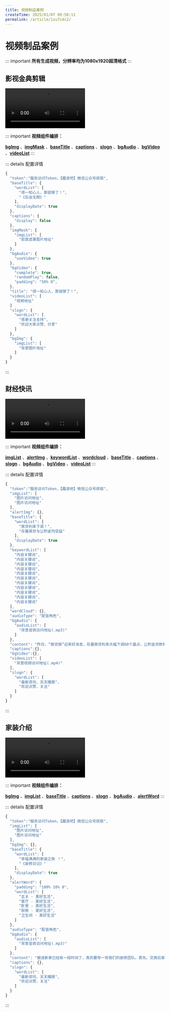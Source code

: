 ```yaml
---
title: 视频制品案例
createTime: 2025/01/07 09:50:11
permalink: /article/1zu7s4c2/
---
```

# 视频制品案例
::: important 
**所有生成视频，分辨率均为1080x1920超清格式**
:::

## 影视金典剪辑
<video width="50%" controls src="https://img.qulang8.cn/ql/enterprise/video-template/202501/6-1.mp4"></video>

::: important 
**视频组件编排：**

[**bgImg**](/notes/guide/video-component-setting.html#背景图片控制-bgimg)
、[**imgMask**](/notes/guide/video-component-setting.html#背景遮罩控制-imgmask)
、[**baseTitle**](/notes/guide/video-component-setting.html#标题-basetitle)
、[**captions**](/notes/guide/video-component-setting.html#配音字幕-captions)
、[**slogn**](/notes/guide/video-component-setting.html#结尾致辞-slogn)
、[**bgAudio**](/notes/guide/video-component-setting.html#标题-basetitle)
、[**bgVideo**](/notes/guide/video-component-setting.html#背景视频控制-bgvideo)
、[**videoList**](/notes/guide/video-content-setting.html#视频资源-videolist)
:::

::: details 配置详情

```javascript
{
  "token":"服务访问Token，【趣浪吧】微信公众号获取",
  "baseTitle": {
    "wordList": [
      "得一知心人，那就够了！",
      "《后会无期》"
    ],
    "displayDate": true
  },
  "captions": {
    "display": false
  },
  "imgMask": {
    "imgList": [
      "前景遮罩图片地址"
    ]
  },
  "bgAudio": {
    "useVideo": true
  },
  "bgVideo": {
    "complete": true,
    "randomPlay": false,
    "padding": "50% 0",
  },
  "title": "得一知心人，那就够了！",
  "videoList": [
    "视频地址"
  ]
  "slogn": {
    "wordList": [
      "感谢关注支持",
      "欢迎大家点赞、分享"
    ]
  },
  "bgImg": {
    "imgList": [
      "背景图片地址"
    ]
  }
}
```
:::

## 财经快讯
<video width="50%" controls src="https://img.qulang8.cn/ql/enterprise/video-template/202501/07-1.mp4"></video>

::: important 
**视频组件编排：**

[**imgList**](/notes/guide/video-content-setting.html#图片资源-imglist)
、[**alertImg**](/notes/guide/video-component-setting.html#图片-alertimg)
、[**keywordList**](/notes/guide/video-content-setting.html#内容关键词-keywordlist)
、[**wordcloud**](/notes/guide/video-component-setting.html#词云-wordcloud)
、[**baseTitle**](/notes/guide/video-component-setting.html#标题-basetitle)
、[**captions**](/notes/guide/video-component-setting.html#配音字幕-captions)
、[**slogn**](/notes/guide/video-component-setting.html#结尾致辞-slogn)
、[**bgAudio**](/notes/guide/video-component-setting.html#标题-basetitle)
、[**bgVideo**](/notes/guide/video-component-setting.html#背景视频控制-bgvideo)
、[**videoList**](/notes/guide/video-content-setting.html#视频资源-videolist)
:::

::: details 配置详情

```javascript
{
  "token":"服务访问Token，【趣浪吧】微信公众号获取",
  "imgList": [
    "图片访问地址",
    "图片访问地址"
  ],
  "alertImg": {},
  "baseTitle": {
    "wordList": [
      "房贷利率下调！",
      "存量房贷与公积金均受益"
    ],
    "displayDate": true
  },
  "keywordList": [
    "内容关键词",
    "内容关键词",
    "内容关键词",
    "内容关键词",
    "内容关键词",
    "内容关键词",
    "内容关键词",
    "内容关键词",
    "内容关键词",
    "内容关键词",
    "内容关键词"
  ],
  "wordCloud": {},
  "audioType": "配音角色",
  "bgAudio": {
    "audioList": [
      "背景音效访问地址(.mp3)"
    ]
  },
  "content": "昨日，“房贷族”迎来好消息，存量房贷利率大幅下调60个基点，公积金贷款利率也下调25个基点，已发放贷款自动执行新利率，首套二套都有调整，无需自行申请。",
  "captions":{},
  "bgVideo":{},
  "videoList": [
    "背景视频访问地址(.mp4)"
  ],
  "slogn": {
    "wordList": [
      "最新资讯、天天播报",
      "欢迎点赞、关注"
    ]
  }
}
```
:::

## 家装介绍
<video width="50%" controls src="https://img.qulang8.cn/ql/enterprise/video-template/202501/07-2.mp4"></video>

::: important 
**视频组件编排：**

[**bgImg**](/notes/guide/video-content-setting.html#背景图片控制-bgimg)
、[**imgList**](/notes/guide/video-component-setting.html#图片资源-imglist)
、[**baseTitle**](/notes/guide/video-component-setting.html#标题-basetitle)
、[**captions**](/notes/guide/video-component-setting.html#配音字幕-captions)
、[**slogn**](/notes/guide/video-component-setting.html#结尾致辞-slogn)
、[**bgAudio**](/notes/guide/video-component-setting.html#背景音频控制-bgaudio)
、[**alertWord**](/notes/guide/video-component-setting.html#内容提示-alertword)
:::

::: details 配置详情

```javascript
{
  "token":"服务访问Token，【趣浪吧】微信公众号获取",
  "imgList": [
    "图片访问地址",
    "图片访问地址"
  ],
  "bgImg": {},
  "baseTitle": {
    "wordList": [
      "幸福满满的家装之旅 ！",
      "《装修日记》"
    ],
    "displayDate": true
  },
  "alertWord": {
    "padding": "100% 10% 0",
    "wordList": [
      "玄关 - 美好生活",
      "客厅 - 美好生活",
      "卧室 - 美好生活",
      "厨房 - 美好生活",
      "卫生间 - 美好生活"
    ]
  },
  "audioType": "配音角色",
  "bgAudio": {
    "audioList": [
      "背景音效访问地址(.mp3)"
    ]
  },
  "content": "搬进新家已经有一段时间了，真的要夸一夸我们的装修团队。首先，交房后家里几乎没有异味，这点真的很难得。其次，全家人住进去后，感觉特别舒适，每次周末的家庭聚会都成了我们的一种习惯。大家总说，能在这么漂亮的房子里聚会，真是幸福满满。",
  "captions": {},
  "slogn": {
    "wordList": [
      "最新资讯、天天播报",
      "欢迎点赞、关注"
    ]
  }
}
```
:::
